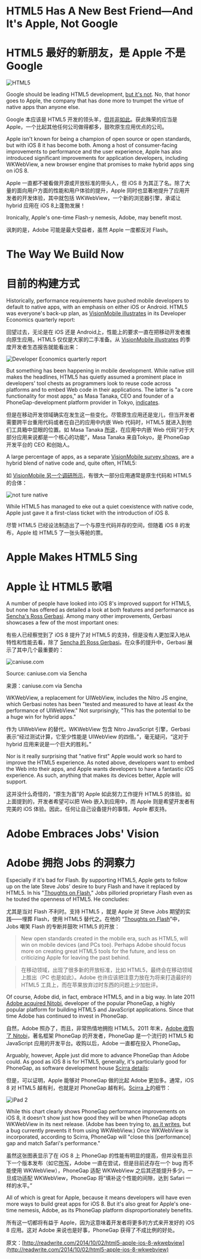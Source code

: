 # HTML5 Has A New Best Friend—And It's Apple, Not Google

# HTML5 最好的新朋友，是 Apple 不是 Google

![HTML5](http://a1.files.readwrite.com/image/upload/c_fit,dpr_1.0,q_80,w_620/MTE4MDAzNDE2OTI3MDEyMzY2.jpg)

Google should be leading HTML5 development, [but it's not](http://readwrite.com/2014/03/10/google-html5-strategy). No, that honor goes to Apple, the company that has done more to trumpet the virtue of native apps than anyone else.

Google 本应该是 HTML5 开发的领头羊，[但并非如此](http://readwrite.com/2014/03/10/google-html5-strategy)。获此殊荣的应当是 Apple，一个比起其他任何公司做得都多，鼓吹原生应用优点的公司。

Apple isn't known for being a champion of open source or open standards, but with iOS 8 it has become both. Among a host of consumer-facing improvements to performance and the user experience, Apple has also introduced significant improvements for application developers, including WKWebView, a new browser engine that promises to make hybrid apps sing on iOS 8.

Apple 一直都不被看做开源或开放标准的带头人，但 iOS 8 为其正了名。除了大量的面向用户方面的性能和用户体验的提升，Apple 同时也显著地提升了应用开发者的开发体验，其中就包括 WKWebView，一个新的浏览器引擎，承诺让 hybrid 应用在 iOS 8上蓬勃发展！

Ironically, Apple's one-time Flash-y nemesis, Adobe, may benefit most.

讽刺的是，Adobe 可能是最大受益者，虽然 Apple 一度都反对 Flash。

# The Way We Build Now

# 目前的构建方式

Historically, performance requirements have pushed mobile developers to default to native apps, with an emphasis on either iOS or Android. HTML5 was everyone's back-up plan, as [VisionMobile illustrates](http://www.visionmobile.com/product/developer-economics-q1-2014-state-developer-nation/) in its Developer Economics quarterly report:

回望过去，无论是在 iOS 还是 Android上，性能上的要求一直在把移动开发者推向原生应用。HTML5 仅仅是大家的二手准备。从 [VisionMobile illustrates](http://www.visionmobile.com/product/developer-economics-q1-2014-state-developer-nation/) 的季度开发者生态报告就能看出来：

![Developer Economics quarterly report](http://a1.files.readwrite.com/image/upload/c_fit,dpr_1.0,q_80,w_620/MTI0OTU2MDIxNTk5ODE1Njkw.jpg)

But something has been happening in mobile development. While native still makes the headlines, HTML5 has quietly assumed a prominent place in developers' tool chests as programmers look to reuse code across platforms and to embed Web code in their applications. The latter is "a core functionality for most apps," as Masa Tanaka, CEO and founder of a PhoneGap-development platform provider in Tokyo, [indicates](http://sdtimes.com/guest-view-hybrid-app-developers-love-new-ios-8/).

但是在移动开发领域确实在发生这一些变化。尽管原生应用还是宠儿，但当开发者需要跨平台重用代码或者在自己的应用中内嵌 Web 代码时，HTML5 就进入到他们工具箱中显眼的位置。如 Masa Tanaka [所说](http://sdtimes.com/guest-view-hybrid-app-developers-love-new-ios-8/)，在应用中内嵌 Web 代码“对于大部分应用来说都是一个核心的功能”，Masa Tanaka 来自Tokyo，是 PhoneGap 开发平台的 CEO 和创始人。

A large percentage of apps, as a separate [VisionMobile survey shows](http://www.visionmobile.com/product/developer-economics-q3-2013-state-of-the-developer-nation/), are a hybrid blend of native code and, quite often, HTML5:

如 [VisionMobile 另一个调研所示](http://www.visionmobile.com/product/developer-economics-q3-2013-state-of-the-developer-nation/)，有很大一部分应用通常是原生代码和 HTML5 的合体：

![not ture native](http://a5.files.readwrite.com/image/upload/c_fit,dpr_1.0,q_80,w_620/MTI0OTU1OTMzMjg0NTUwNjY2.jpg)

While HTML5 has managed to eke out a quiet coexistence with native code, Apple just gave it a first-class ticket with the introduction of iOS 8.

尽管 HTML5 已经设法制造出了一个与原生代码并存的空间，但随着 iOS 8 的发布，Apple 给 HTML5 了一张头等舱的票。

# Apple Makes HTML5 Sing

# Apple 让 HTML5 歌唱

A number of people have looked into iOS 8's improved support for HTML5, but none has offered as detailed a look at both features and performance as [Sencha's Ross Gerbasi](http://www.sencha.com/blog/apple-shows-love-for-html5-with-ios-8). Among many other improvements, Gerbasi showcases a few of the most important ones:

有些人已经察觉到了 iOS 8 提升了对 HTML5 的支持，但是没有人更加深入地从特性和性能去看，除了 [Sencha 的 Ross Gerbasi](http://www.sencha.com/blog/apple-shows-love-for-html5-with-ios-8)。在众多的提升中，Gerbasi 展示了其中几个最重要的：

![caniuse.com](http://a2.files.readwrite.com/image/upload/c_fit,w_620/MTI0OTU2NTczNTAzMTAxNDA2.png)

Source: caniuse.com via Sencha

来源：caniuse.com via Sencha

WKWebView, a replacement for UIWebView, includes the Nitro JS engine, which Gerbasi notes has been "tested and measured to have at least 4x the performance of UIWebView." Not surprisingly, "This has the potential to be a huge win for hybrid apps."

作为 UIWebView 的替代，WKWebView 包含 Nitro JavaScript 引擎，Gerbasi 表示“经过测试计算，它至少性能是 UIWebView 的四倍。”，毫无疑问，“这对于 hybrid 应用来说是一个巨大的胜利。”

Nor is it really surprising that "native first" Apple would work so hard to improve the HTML5 experience. As noted above, developers want to embed the Web into their apps, and Apple wants developers to have a fantastic iOS experience. As such, anything that makes its devices better, Apple will support.

这并没什么奇怪的，“原生为首”的 Apple 如此努力工作提升 HTML5 的体验。如上面提到的，开发者希望可以把 Web 嵌入到应用中，而 Apple 则是希望开发者有完美的 iOS 体验。因此，任何让自己设备提升的事情，Apple 都支持。

# Adobe Embraces Jobs' Vision

# Adobe 拥抱 Jobs 的洞察力

Especially if it's bad for Flash. By supporting HTML5, Apple gets to follow up on the late Steve Jobs' desire to bury Flash and have it replaced by HTML5. In his "[Thoughts on Flash](https://www.apple.com/hotnews/thoughts-on-flash/)," Jobs pilloried proprietary Flash even as he touted the openness of HTML5. He concludes:

尤其是当对 Flash 不利时。支持 HTML5 ，就是 Apple 对 Steve Jobs 期望的实践——埋葬 Flash，使用 HTML5 替代之。在他的 “[Thoughts on Flash](https://www.apple.com/hotnews/thoughts-on-flash/)”中，Jobs 嘲笑 Flash 的专断并鼓吹 HTML5 的开放：

> New open standards created in the mobile era, such as HTML5, will win on mobile devices (and PCs too). Perhaps Adobe should focus more on creating great HTML5 tools for the future, and less on criticizing Apple for leaving the past behind.

> 在移动领域，出现了很多新的开放标准，比如 HTML5，最终会在移动领域上胜出（PC 也是如此）。Adobe 也许应该把注意力放在为将来打造最好的 HTML5 工具上，而在苹果放弃过时东西的问题上少加批评。

Of course, Adobe did, in fact, embrace HTML5, and in a big way. In late 2011 [Adobe acquired Nitobi](http://www.adobe.com/aboutadobe/pressroom/pressreleases/201110/AdobeAcquiresNitobi.html), developer of the popular PhoneGap, a highly popular platform for building HTML5 and JavaScript applications. Since that time Adobe has continued to invest in PhoneGap.

自然，Adobe 照办了，而且，非常热情地拥抱 HTML5。2011 年末，[Adobe 收购了 Nitobi](http://www.adobe.com/aboutadobe/pressroom/pressreleases/201110/AdobeAcquiresNitobi.html)，著名框架 PhoneGap 的开发者，PhoneGap 是一个流行的 HTML5 和 JavaScript 应用的开发平台。收购以后，Adobe 一直都在投入 PhoneGap。

Arguably, however, Apple just did more to advance PhoneGap than Adobe could. As good as iOS 8 is for HTML5, generally, it's particularly good for PhoneGap, as software development house [Scirra details](https://www.scirra.com/blog/150/html5-game-performance-on-ios-8):

但是，可以证明，Apple 能够对 PhoneGap 做的比起 Adobe 更加多。通常，iOS 8 对 HTML5 越有利，也就是对 PhoneGap 越有利。[Scirra 上](https://www.scirra.com/blog/150/html5-game-performance-on-ios-8)的细节：

![iPad 2](http://a4.files.readwrite.com/image/upload/c_fit,w_620/MTI0OTU2NDQxOTY5NzM5Nzg2.png)

While this chart clearly shows PhoneGap performance improvements on iOS 8, it doesn't show just how good they will be when PhoneGap adopts WKWebView in its next release. (Adobe has been trying to, [as it writes](http://shazronatadobe.wordpress.com/2014/09/18/cordova-ios-and-ios-8/), but a bug currently prevents it from using WKWebView.) Once WKWebView is incorporated, according to Scirra, PhoneGap will "close this [performance] gap and match Safari's performance."

虽然这张图表显示了在 iOS 8 上 PhoneGap 的性能有明显的提高，但并没有显示下一个版本发布（如它[所写](http://shazronatadobe.wordpress.com/2014/09/18/cordova-ios-and-ios-8/)，Adobe 一直在尝试，但是目前还存在一个 bug 而不能使用 WKWebView），PhoneGap 适配 WKWebView 之后其还能提升多少。一旦成功适配 WKWebView，PhoneGap 将“填补这个性能的间隙，达到 Safari 一样的水平。”

All of which is great for Apple, because it means developers will have even more ways to build great apps for iOS 8. But it's also great for Apple's one-time nemesis, Adobe, as its PhoneGap platform disproportionately benefits.

所有这一切都将有益于 Apple，因为这意味着开发者将更多的方式来开发好的 iOS 8 应用。这对 Adobe 来说也是好事，PhoneGap 获得了不成比例的好处。

原文：[http://readwrite.com/2014/10/02/html5-apple-ios-8-wkwebview](http://readwrite.com/2014/10/02/html5-apple-ios-8-wkwebview)